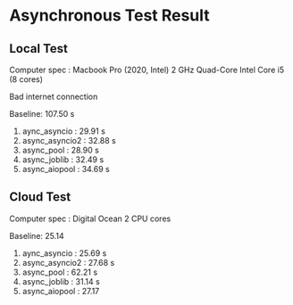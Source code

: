 # Asynchronous Test Result

## Local Test

Computer spec : Macbook Pro (2020, Intel) 2 GHz Quad-Core Intel Core i5 (8 cores)

Bad internet connection

Baseline: 107.50 s

1. aync_asyncio : 29.91 s
2. async_asyncio2 : 32.88 s
3. async_pool : 28.90 s
4. async_joblib : 32.49 s
5. async_aiopool : 34.69 s

## Cloud Test

Computer spec : Digital Ocean 2 CPU cores

Baseline: 25.14

1. aync_asyncio : 25.69 s
2. async_asyncio2 : 27.68 s
3. async_pool : 62.21 s
4. async_joblib : 31.14 s
5. async_aiopool : 27.17